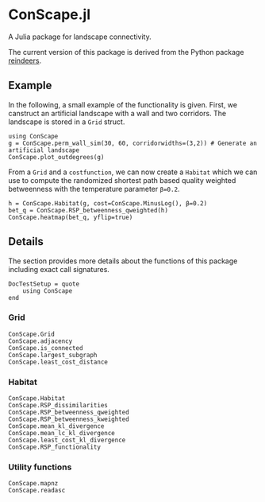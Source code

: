 # ConScape.jl

A Julia package for landscape connectivity.

The current version of this package is derived from the Python package [reindeers](https://bitbucket.org/rdevooght/reindeers.git).

## Example

In the following, a small example of the functionality is given. First, we canstruct an artificial landscape with a wall and two corridors. The landscape is stored in a `Grid` struct.

```@example 1
using ConScape
g = ConScape.perm_wall_sim(30, 60, corridorwidths=(3,2)) # Generate an artificial landscape
ConScape.plot_outdegrees(g)
```

From a `Grid` and a `costfunction`, we can now create a `Habitat` which we can use to compute the randomized shortest path based quality weighted betweenness with the temperature parameter `β=0.2`.

```@example 1
h = ConScape.Habitat(g, cost=ConScape.MinusLog(), β=0.2)
bet_q = ConScape.RSP_betweenness_qweighted(h)
ConScape.heatmap(bet_q, yflip=true)
```

## Details

The section provides more details about the functions of this package including exact call signatures.

```@meta
DocTestSetup = quote
    using ConScape
end
```

### Grid
```@docs
ConScape.Grid
ConScape.adjacency
ConScape.is_connected
ConScape.largest_subgraph
ConScape.least_cost_distance
```

### Habitat
```@docs
ConScape.Habitat
ConScape.RSP_dissimilarities
ConScape.RSP_betweenness_qweighted
ConScape.RSP_betweenness_kweighted
ConScape.mean_kl_divergence
ConScape.mean_lc_kl_divergence
ConScape.least_cost_kl_divergence
ConScape.RSP_functionality
```

### Utility functions
```@docs
ConScape.mapnz
ConScape.readasc
```
